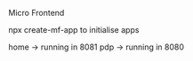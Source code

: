 Micro Frontend

npx create-mf-app
to initialise apps

home -> running in 8081
pdp -> running in 8080
